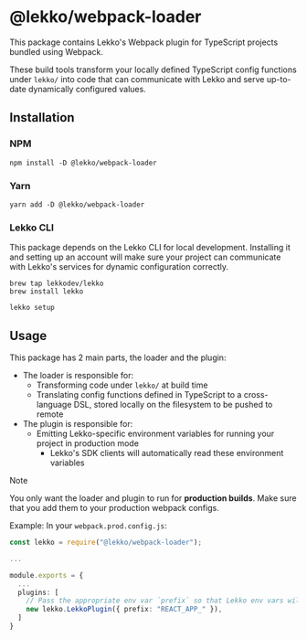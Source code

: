 # @lekko/webpack-loader

This package contains Lekko's Webpack plugin for TypeScript projects bundled using Webpack.

These build tools transform your locally defined TypeScript config functions under `lekko/` into code that can communicate with Lekko and serve up-to-date dynamically configured values.

## Installation

### NPM

```
npm install -D @lekko/webpack-loader
```

### Yarn

```
yarn add -D @lekko/webpack-loader
```

### Lekko CLI

This package depends on the Lekko CLI for local development. Installing it and setting up an account will make sure your project can communicate with Lekko's services for dynamic configuration correctly.

```
brew tap lekkodev/lekko
brew install lekko

lekko setup
```

## Usage

This package has 2 main parts, the loader and the plugin:

- The loader is responsible for:
  - Transforming code under `lekko/` at build time
  - Translating config functions defined in TypeScript to a cross-language DSL, stored locally on the filesystem to be pushed to remote
- The plugin is responsible for:
  - Emitting Lekko-specific environment variables for running your project in production mode
    - Lekko's SDK clients will automatically read these environment variables

> [!NOTE]
> You only want the loader and plugin to run for **production builds**. Make sure that you add them to your production webpack configs.

Example: In your `webpack.prod.config.js`:

```typescript
const lekko = require("@lekko/webpack-loader");

...

module.exports = {
  ...
  plugins: [
    // Pass the appropriate env var `prefix` so that Lekko env vars will be picked up
    new lekko.LekkoPlugin({ prefix: "REACT_APP_" }),
  ]
}
```
